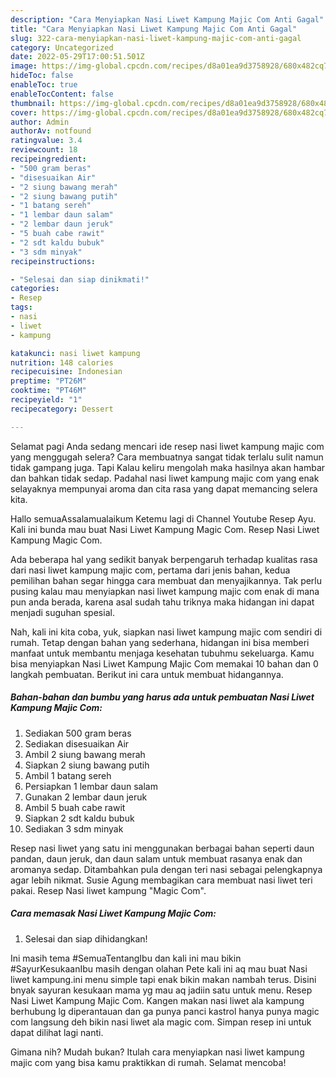 ```yaml
---
description: "Cara Menyiapkan Nasi Liwet Kampung Majic Com Anti Gagal"
title: "Cara Menyiapkan Nasi Liwet Kampung Majic Com Anti Gagal"
slug: 322-cara-menyiapkan-nasi-liwet-kampung-majic-com-anti-gagal
category: Uncategorized
date: 2022-05-29T17:00:51.501Z
image: https://img-global.cpcdn.com/recipes/d8a01ea9d3758928/680x482cq70/nasi-liwet-kampung-majic-com-foto-resep-utama.jpg
hideToc: false
enableToc: true
enableTocContent: false
thumbnail: https://img-global.cpcdn.com/recipes/d8a01ea9d3758928/680x482cq70/nasi-liwet-kampung-majic-com-foto-resep-utama.jpg
cover: https://img-global.cpcdn.com/recipes/d8a01ea9d3758928/680x482cq70/nasi-liwet-kampung-majic-com-foto-resep-utama.jpg
author: Admin
authorAv: notfound
ratingvalue: 3.4
reviewcount: 18
recipeingredient:
- "500 gram beras"
- "disesuaikan Air"
- "2 siung bawang merah"
- "2 siung bawang putih"
- "1 batang sereh"
- "1 lembar daun salam"
- "2 lembar daun jeruk"
- "5 buah cabe rawit"
- "2 sdt kaldu bubuk"
- "3 sdm minyak"
recipeinstructions:

- "Selesai dan siap dinikmati!"
categories:
- Resep
tags:
- nasi
- liwet
- kampung

katakunci: nasi liwet kampung 
nutrition: 148 calories
recipecuisine: Indonesian
preptime: "PT26M"
cooktime: "PT46M"
recipeyield: "1"
recipecategory: Dessert

---
```



Selamat pagi Anda sedang mencari ide resep nasi liwet kampung majic com yang menggugah selera? Cara membuatnya sangat tidak terlalu sulit namun tidak gampang juga. Tapi Kalau keliru mengolah maka hasilnya akan hambar dan bahkan tidak sedap. Padahal nasi liwet kampung majic com yang enak selayaknya mempunyai aroma dan cita rasa yang dapat memancing selera kita.


Hallo semuaAssalamualaikum Ketemu lagi di Channel Youtube Resep Ayu. Kali ini bunda mau buat Nasi Liwet Kampung Magic Com. Resep Nasi Liwet Kampung Magic Com.

Ada beberapa hal yang sedikit banyak berpengaruh terhadap kualitas rasa dari nasi liwet kampung majic com, pertama dari jenis bahan, kedua pemilihan bahan segar hingga cara membuat dan menyajikannya. Tak perlu pusing kalau mau menyiapkan nasi liwet kampung majic com enak di mana pun anda berada, karena asal sudah tahu triknya maka hidangan ini dapat menjadi suguhan spesial.


Nah, kali ini kita coba, yuk, siapkan nasi liwet kampung majic com sendiri di rumah. Tetap dengan bahan yang sederhana, hidangan ini bisa memberi manfaat untuk membantu menjaga kesehatan tubuhmu sekeluarga. Kamu bisa menyiapkan Nasi Liwet Kampung Majic Com memakai 10 bahan dan 0 langkah pembuatan. Berikut ini cara untuk membuat hidangannya.

<!--inarticleads1-->

##### Bahan-bahan dan bumbu yang harus ada untuk pembuatan Nasi Liwet Kampung Majic Com:

1. Sediakan 500 gram beras
1. Sediakan disesuaikan Air
1. Ambil 2 siung bawang merah
1. Siapkan 2 siung bawang putih
1. Ambil 1 batang sereh
1. Persiapkan 1 lembar daun salam
1. Gunakan 2 lembar daun jeruk
1. Ambil 5 buah cabe rawit
1. Siapkan 2 sdt kaldu bubuk
1. Sediakan 3 sdm minyak


Resep nasi liwet yang satu ini menggunakan berbagai bahan seperti daun pandan, daun jeruk, dan daun salam untuk membuat rasanya enak dan aromanya sedap. Ditambahkan pula dengan teri nasi sebagai pelengkapnya agar lebih nikmat. Susie Agung membagikan cara membuat nasi liwet teri pakai. Resep Nasi liwet kampung &#34;Magic Com&#34;. 

<!--inarticleads2-->

##### Cara memasak Nasi Liwet Kampung Majic Com:


1. Selesai dan siap dihidangkan!

Ini masih tema #SemuaTentangIbu dan kali ini mau bikin #SayurKesukaanIbu masih dengan olahan Pete kali ini aq mau buat Nasi liwet kampung.ini menu simple tapi enak bikin makan nambah terus. Disini bnyak sayuran kesukaan mama yg mau aq jadiin satu untuk menu. Resep Nasi Liwet Kampung Majic Com. Kangen makan nasi liwet ala kampung berhubung lg diperantauan dan ga punya panci kastrol hanya punya magic com langsung deh bikin nasi liwet ala magic com. Simpan resep ini untuk dapat dilihat lagi nanti. 

Gimana nih? Mudah bukan? Itulah cara menyiapkan nasi liwet kampung majic com yang bisa kamu praktikkan di rumah. Selamat mencoba!

